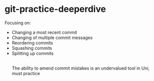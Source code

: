 # git-practice-deeperdive

<p>
    Focusing on:
    <ul>
        <li>Changing a most recent commit</li>
        <li>Changing of multiple commit messages</li>
        <li>Reordering commits</li>
        <li>Squashing commits</li>
        <li>Splitting up commits</li>
        <br>
        <p>
            The ability to amend commit mistakes is an undervalued tool in Uni, must practice
        </p>
    </ul>
</p>